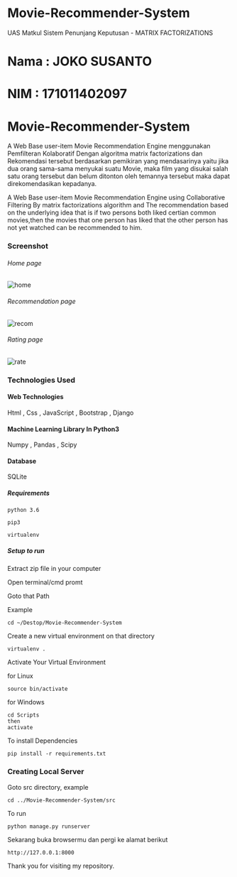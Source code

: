 # Movie-Recommender-System
UAS Matkul Sistem Penunjang Keputusan - MATRIX FACTORIZATIONS
# Nama : JOKO SUSANTO
# NIM  : 171011402097

# Movie-Recommender-System
A Web Base user-item Movie Recommendation Engine menggunakan Pemfilteran Kolaboratif Dengan algoritma matrix factorizations dan
Rekomendasi tersebut berdasarkan pemikiran yang mendasarinya yaitu jika dua orang sama-sama menyukai suatu Movie, maka film yang disukai salah satu orang tersebut dan belum ditonton oleh temannya tersebut maka  dapat direkomendasikan kepadanya.

A Web Base user-item Movie Recommendation Engine using Collaborative Filtering By matrix factorizations algorithm and
The recommendation based on the underlying idea that is if two persons both liked certian common movies,then the movies that one person has liked that the other person has not yet watched can be recommended to him.   

### Screenshot

###### Home page
![home](https://user-images.githubusercontent.com/20842692/45380125-941d7500-b61f-11e8-852d-c09e9586b35b.png)

###### Recommendation page
![recom](https://user-images.githubusercontent.com/20842692/45380167-b57e6100-b61f-11e8-8ec0-e07c26daa4a3.jpg)

###### Rating page
![rate](https://user-images.githubusercontent.com/20842692/45380186-be6f3280-b61f-11e8-8ad6-8b967d1cba1a.png)

### Technologies Used

#### Web Technologies
Html , Css , JavaScript , Bootstrap , Django

#### Machine Learning Library In Python3
Numpy , Pandas , Scipy

#### Database
SQLite

##### Requirements
```
python 3.6

pip3

virtualenv
```
##### Setup to run

Extract zip file in your computer

Open terminal/cmd promt

Goto that Path

Example

```
cd ~/Destop/Movie-Recommender-System
```
Create a new virtual environment on that directory

```
virtualenv .
```

Activate Your Virtual Environment

for Linux
```
source bin/activate
```
for Windows
```
cd Scripts
then
activate
```
To install Dependencies

```
pip install -r requirements.txt
```

### Creating Local Server

Goto src directory, example

```
cd ../Movie-Recommender-System/src
```
To run
```
python manage.py runserver
```
Sekarang buka browsermu dan pergi ke alamat berikut
```
http://127.0.0.1:8000
```
Thank you for visiting my repository.
